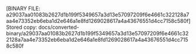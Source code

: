 [BINARY FILE: a29037aa01083b2627d1b199f5349657a3d13e57097209f6e4661c322128a7aa4e73352eb6eba1d2e646a1e8fd1269028617a4a43676551d4cc7158c580f]
Stored copy: docs/converted-binary/a29037aa01083b2627d1b199f5349657a3d13e57097209f6e4661c322128a7aa4e73352eb6eba1d2e646a1e8fd1269028617a4a43676551d4cc7158c580f
